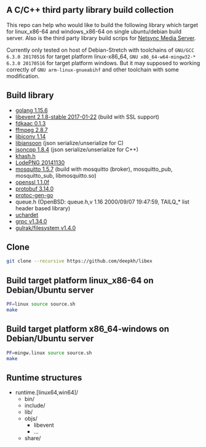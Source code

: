 ## A C/C++ third party library build collection

This repo can help who would like to build the following library which target for linux_x86-64 and windows_x86-64 on single ubuntu/debian build server. Also is the third party library build scrips for [Netsync Media Server](https://netsync.tv). 

Currently only tested on host of Debian-Stretch with toolchains of `GNU/GCC 6.3.0 20170516` for target platform linux-x86_64, `GNU x86_64-w64-mingw32-* 6.3.0 20170516` for target platform windows. But it may supposed to working correctly of `GNU arm-linux-gnueabihf` and other toolchain with some modification. 
  
## Build library

* [golang 1.15.6](https://golang.org/)
* [libevent 2.1.8-stable 2017-01-22](https://libevent.org/) (build with SSL support)
* [fdkaac 0.1.3](https://sourceforge.net/projects/opencore-amr/)
* [ffmpeg 2.8.7](https://ffmpeg.org/)
* [libiconv 1.14](https://www.gnu.org/software/libiconv/)
* [libjansoon](https://digip.org/jansson/) (json serialize/unserialize for C)
* [jsoncpp 1.8.4](https://github.com/open-source-parsers/jsoncpp) (json serialize/unserialize for C++)
* [khash.h](https://attractivechaos.github.io/klib/#About)
* [LodePNG 20141130](https://lodev.org/lodepng/)
* [mosquitto 1.5.7](https://mosquitto.org/) (build with mosquitto (broker), mosquitto_pub, mosquitto_sub, libmosquitto.so)
* [openssl 1.1.0f](https://www.openssl.org/)
* [protobuf 3.14.0](https://github.com/protocolbuffers/protobuf) 
* [protoc-gen-go](https://pkg.go.dev/google.golang.org/protobuf/cmd/protoc-gen-go) 
* queue.h (OpenBSD: queue.h,v 1.16 2000/09/07 19:47:59, TAILQ_* list header based library) 
* [uchardet](https://github.com/BYVoid/uchardet)
* [grpc v1.34.0](https://www.grpc.io/docs/) 
* [gulrak/filesystem v1.4.0](https://github.com/gulrak/filesystem) 

## Clone

```bash
git clone --recursive https://github.com/deepkh/libex
```

## Build target platform linux_x86-64 on Debian/Ubuntu server

```bash
PF=linux source source.sh
make
```

## Build target platform x86_64-windows on Debian/Ubuntu server

```bash
PF=mingw.linux source source.sh
make
```

## Runtime structures

* runtime.[linux64,win64]/
  * bin/
  * include/
  * lib/
  * objs/
    * libevent
    * ...
  * share/
